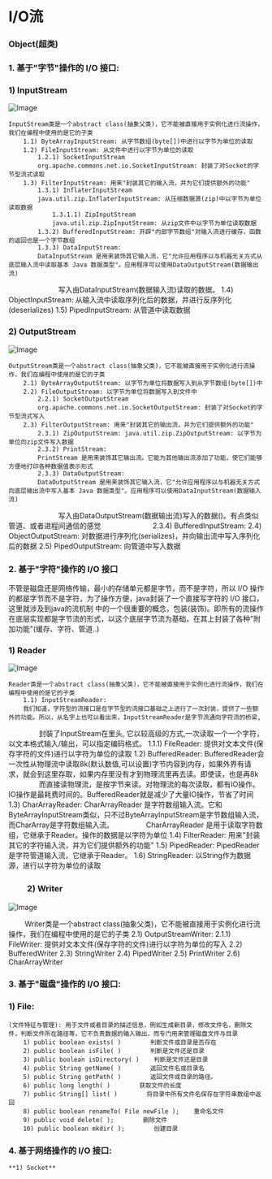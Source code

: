 # I/O流

### **Object(超类)**
### **1. 基于"字节"操作的 I/O 接口:**
###     **1) InputStream**
![Image](E:\学习/medley/resources/BJsMPCLIY_rk4mORIIY.png)

    InputStream类是一个abstract class(抽象父类)，它不能被直接用于实例化进行流操作，我们在编程中使用的是它的子类
        1.1) ByteArrayInputStream: 从字节数组(byte[])中进行以字节为单位的读取
        1.2) FileInputStream: 从文件中进行以字节为单位的读取
            1.2.1) SocketInputStream
            org.apache.commons.net.io.SocketInputStream: 封装了对Socket的字节型流式读取
        1.3) FilterInputStream: 用来"封装其它的输入流，并为它们提供额外的功能"
            1.3.1) InflaterInputStream 
            java.util.zip.InflaterInputStream: 从压缩数据源(zip)中以字节为单位读取数据
                1.3.1.1) ZipInputStream 
                java.util.zip.ZipInputStream: 从zip文件中以字节为单位读取数据
            1.3.2) BufferedInputStream: 开辟"内部字节数组"对输入流进行缓存，函数的返回也是一个字节数组
            1.3.3) DataInputStream:
            DataInputStream 是用来装饰其它输入流，它"允许应用程序以与机器无关方式从底层输入流中读取基本 Java 数据类型"。应用程序可以使用DataOutputStream(数据输出流)
　　　　　　　写入由DataInputStream(数据输入流)读取的数据。
        1.4) ObjectInputStream: 从输入流中读取序列化后的数据，并进行反序列化(deserializes)
        1.5) PipedInputStream: 从管道中读取数据
        
        
###     **2) OutputStream**
![Image](E:\学习/medley/resources/BJsMPCLIY_SJgVORUIK.png)

    OutputStream类是一个abstract class(抽象父类)，它不能被直接用于实例化进行流操作，我们在编程中使用的是它的子类
        2.1) ByteArrayOutputStream: 以字节为单位将数据写入到从字节数组(byte[])中 
        2.2) FileOutputStream: 以字节为单位将数据写入到文件中
            2.2.1) SocketOutputStream
            org.apache.commons.net.io.SocketOutputStream: 封装了对Socket的字节型流式写入
        2.3) FilterOutputStream: 用来"封装其它的输出流，并为它们提供额外的功能"
            2.3.1) ZipOutputStream: java.util.zip.ZipOutputStream: 以字节为单位向zip文件写入数据
            2.3.2) PrintStream: 
            PrintStream 是用来装饰其它输出流。它能为其他输出流添加了功能，使它们能够方便地打印各种数据值表示形式
            2.3.3) DataOutputStream:
            DataOutputStream 是用来装饰其它输入流，它"允许应用程序以与机器无关方式向底层输出流中写入基本 Java 数据类型"。应用程序可以使用DataInputStream(数据输入流)
　　　　　　　写入由DataOutputStream(数据输出流)写入的数据()。有点类似管道、或者进程间通信的感觉
　　　　　　　2.3.4) BufferedInputStream: 
        2.4) ObjectOutputStream: 对数据进行序列化(serializes)，并向输出流中写入序列化后的数据
        2.5) PipedOutputStream: 向管道中写入数据
        
        
### **2. 基于"字符"操作的 I/O 接口**
不管是磁盘还是网络传输，最小的存储单元都是字节，而不是字符，所以 I/O 操作的都是字节而不是字符，为了操作方便，java封装了一个直接写字符的 I/O 接口，这里就涉及到java的流机制
中的一个很重要的概念，包装(装饰)。即所有的流操作在底层实现都是字节流的形式，以这个底层字节流为基础，在其上封装了各种"附加功能"(缓存、字符、管道..)

###     **1) Reader**
![Image](E:\学习/medley/resources/BJsMPCLIY_rylHO0IIK.png)

    Reader类是一个abstract class(抽象父类)，它不能被直接用于实例化进行流操作，我们在编程中使用的是它的子类
        1.1) InputStreamReader:
        我们知道，字符型的流接口是在字节型的流接口基础之上进行了一次封装，提供了一些额外的功能。所以，从名字上也可以看出来，InputStreamReader是字节流通向字符流的桥梁,　　　　 
　　　　 封裝了InputStream在里头, 它以较高级的方式,一次读取一个一个字符，以文本格式输入/输出，可以指定编码格式。
            1.1.1) FileReader: 提供对文本文件(保存字符的文件)进行以字符为单位的读取
        1.2) BufferedReader:
        BufferedReader会一次性从物理流中读取8k(默认数值,可以设置)字节内容到内存，如果外界有请求，就会到这里存取，如果内存里没有才到物理流里再去读。即使读，也是再8k
　　　　 而直接读物理流，是按字节来读。对物理流的每次读取，都有IO操作。IO操作是最耗费时间的。BufferedReader就是减少了大量IO操作，节省了时间
        1.3) CharArrayReader:
        CharArrayReader 是字符数组输入流。它和ByteArrayInputStream类似，只不过ByteArrayInputStream是字节数组输入流，而CharArray是字符数组输入流。
　　　　 CharArrayReader 是用于读取字符数组，它继承于Reader。操作的数据是以字符为单位
        1.4) FilterReader: 用来"封装其它的字符输入流，并为它们提供额外的功能"
        1.5) PipedReader: PipedReader 是字符管道输入流，它继承于Reader。
        1.6) StringReader: 以String作为数据源，进行以字符为单位的读取
        
        
### 　　    **2) Writer**
![Image](E:\学习/medley/resources/BJsMPCLIY_rkr8ORLUF.png)

   　　 Writer类是一个abstract class(抽象父类)，它不能被直接用于实例化进行流操作，我们在编程中使用的是它的子类
        2.1) OutputStreamWriter:
            2.1.1) FileWriter: 提供对文本文件(保存字符的文件)进行以字符为单位的写入
        2.2) BufferedWriter
        2.3) StringWriter
        2.4) PipedWriter
        2.5) PrintWriter 
        2.6) CharArrayWriter
        
        
### **3. 基于"磁盘"操作的 I/O 接口:**
###     **1) File:** 
    (文件特征与管理): 用于文件或者目录的描述信息，例如生成新目录，修改文件名，删除文件，判断文件所在路径等，它不负责数据的输入输出，而专门用来管理磁盘文件与目录
        1) public boolean exists( )        判断文件或目录是否存在
        2) public boolean isFile( )        判断是文件还是目录 
        3) public boolean isDirectory( )    判断是文件还是目录
        4) public String getName( )        返回文件名或目录名
        5) public String getPath( )        返回文件或目录的路径。
        6) public long length( )        获取文件的长度 
        7) public String[] list( )        将目录中所有文件名保存在字符串数组中返回  
        8) public boolean renameTo( File newFile );    重命名文件
        9) public void delete( );        删除文件
        10) public boolean mkdir( );        创建目录
        
        
### **4. 基于网络操作的 I/O 接口:**
    **1) Socket**